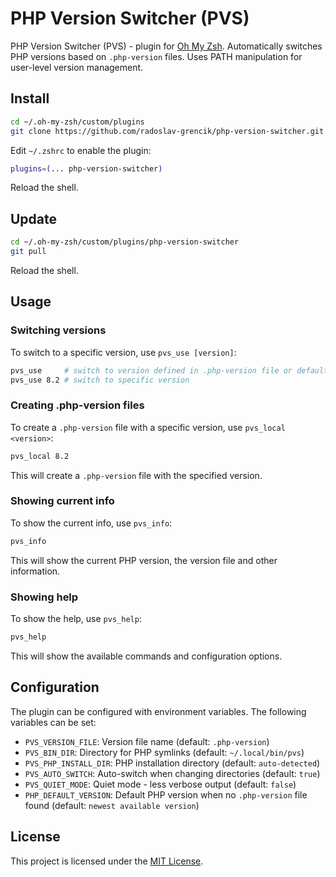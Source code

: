# PHP Version Switcher (PVS)

PHP Version Switcher (PVS) - plugin for [Oh My Zsh](https://github.com/robbyrussell/oh-my-zsh). Automatically
switches PHP versions based on `.php-version` files. Uses PATH manipulation for user-level version management.

## Install

```sh
cd ~/.oh-my-zsh/custom/plugins
git clone https://github.com/radoslav-grencik/php-version-switcher.git php-version-switcher
```

Edit `~/.zshrc` to enable the plugin:

```sh
plugins=(... php-version-switcher)
```

Reload the shell.

## Update

```sh
cd ~/.oh-my-zsh/custom/plugins/php-version-switcher
git pull
```

Reload the shell.

## Usage

### Switching versions

To switch to a specific version, use `pvs_use [version]`:

```sh
pvs_use     # switch to version defined in .php-version file or default version when no .php-version file found
pvs_use 8.2 # switch to specific version
```

### Creating .php-version files

To create a `.php-version` file with a specific version, use `pvs_local <version>`:

```sh
pvs_local 8.2
```

This will create a `.php-version` file with the specified version.

### Showing current info

To show the current info, use `pvs_info`:

```sh
pvs_info
```

This will show the current PHP version, the version file and other information.

### Showing help

To show the help, use `pvs_help`:

```sh
pvs_help
```

This will show the available commands and configuration options.

## Configuration

The plugin can be configured with environment variables. The following variables can be set:

- `PVS_VERSION_FILE`: Version file name (default: `.php-version`)
- `PVS_BIN_DIR`: Directory for PHP symlinks (default: `~/.local/bin/pvs`)
- `PVS_PHP_INSTALL_DIR`: PHP installation directory (default: `auto-detected`)
- `PVS_AUTO_SWITCH`: Auto-switch when changing directories (default: `true`)
- `PVS_QUIET_MODE`: Quiet mode - less verbose output (default: `false`)
- `PHP_DEFAULT_VERSION`: Default PHP version when no `.php-version` file found (default:
  `newest available version`)

## License

This project is licensed under the [MIT License](LICENSE).
